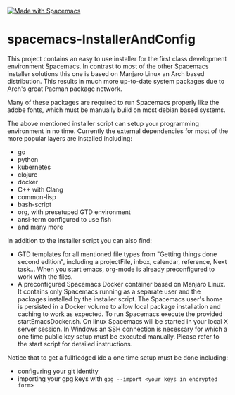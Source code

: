 <a href="http://spacemacs.org"><img src="https://cdn.rawgit.com/syl20bnr/spacemacs/442d025779da2f62fc86c2082703697714db6514/assets/spacemacs-badge.svg" alt="Made with Spacemacs"></a><br>
# spacemacs-InstallerAndConfig

This project contains an easy to use installer for the first class development environment Spacemacs.
In contrast to most of the other Spacemacs installer solutions this one is based on Manjaro Linux an Arch based distribution.
This results in much more up-to-date system packages due to Arch's great Pacman package network.

Many of these packages are required to run Spacemacs properly like the adobe fonts, which must be manually build
on most debian based systems.

The above mentioned installer script can setup your programming environment in no time.
Currently the external dependencies for most of the more popular layers are installed including:
* go
* python
* kubernetes
* clojure
* docker
* C++ with Clang
* common-lisp
* bash-script
* org, with presetuped GTD environment
* ansi-term configured to use fish
* and many more

In addition to the installer script you can also find:
* GTD templates for all mentioned file types from "Getting things done second edition", including a projectFile, inbox, calendar, reference, Next task... When you start emacs, org-mode is already preconfigured to work with the files.
* A preconfigured Spacemacs Docker container based on Manjaro Linux. It contains only Spacemacs running as a separate user and the packages installed by the installer script. The Spacemacs user's home is persisted in a Docker volume to allow local package installation and caching to work as expected. To run Spacemacs execute the provided startEmacsDocker<OS>.sh. On linux Spacemacs will be started in your local X server session. In Windows an SSH connection is necessary for which a one time public key setup must be executed manually. Please refer to the start script for detailed instructions.

Notice that to get a fullfledged ide a one time setup must be done including:
* configuring your git identity
* importing your gpg keys with `gpg --import <your keys in encrypted form>`
